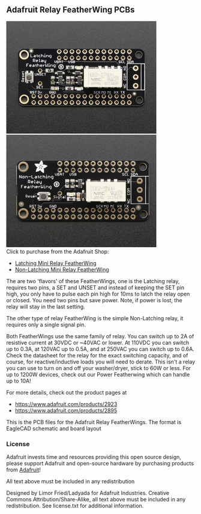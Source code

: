 ## Adafruit Relay FeatherWing PCBs
<a href="http://www.adafruit.com/products/2923"><img src="assets/2923.jpg?raw=true" width="400px"></a>&nbsp; <a href="http://www.adafruit.com/products/2895"><img src="assets/2895.jpg?raw=true" width="400px"></a><br />
Click to purchase from the Adafruit Shop:
- [Latching Mini Relay FeatherWing](https://www.adafruit.com/product/2923)
- [Non-Latching Mini Relay FeatherWing](https://www.adafruit.com/product/2895)

The are two 'flavors' of these FeatherWings, one is the Latching relay, requires two pins, a SET and UNSET and instead of keeping the SET pin high, you only have to pulse each pin high for 10ms to latch the relay open or closed. You need two pins but save power. Note, if power is lost, the relay will stay in the last setting.

The other type of relay FeatherWing is the simple Non-Latching relay, it requires only a single signal pin.

Both FeatherWings use the same family of relay. You can switch up to 2A of resistive current at 30VDC or ~40VAC or lower. At 110VDC you can switch up to 0.3A, at 120VAC up to 0.5A, and at 250VAC you can switch up to 0.6A. Check the datasheet for the relay for the exact switching capacity, and of course, for reactive/inductive loads you will need to derate. This isn't a relay you can use to turn on and off your washer/dryer, stick to 60W or less. For up to 1200W devices, check out our Power Featherwing which can handle up to 10A!

For more details, check out the product pages at
- https://www.adafruit.com/products/2923
- https://www.adafruit.com/products/2895

This is the PCB files for the Adafruit Relay FeatherWings. The format is EagleCAD schematic and board layout

### License

Adafruit invests time and resources providing this open source design, please support Adafruit and open-source hardware by purchasing products from [Adafruit](https://www.adafruit.com)!

All text above must be included in any redistribution

Designed by Limor Fried/Ladyada for Adafruit Industries.
Creative Commons Attribution/Share-Alike, all text above must be included in any redistribution. 
See license.txt for additional information.
